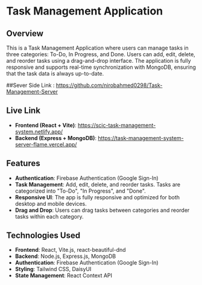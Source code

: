 # Task Management Application

## Overview
This is a Task Management Application where users can manage tasks in three categories: To-Do, In Progress, and Done. Users can add, edit, delete, and reorder tasks using a drag-and-drop interface. The application is fully responsive and supports real-time synchronization with MongoDB, ensuring that the task data is always up-to-date.

##Sever Side Link : https://github.com/nirobahmed0298/Task-Management-Server

## Live Link
- **Frontend (React + Vite)**: https://scic-task-management-system.netlify.app/
- **Backend (Express + MongoDB)**: https://task-management-system-server-flame.vercel.app/

## Features
- **Authentication**: Firebase Authentication (Google Sign-In)
- **Task Management**: Add, edit, delete, and reorder tasks. Tasks are categorized into "To-Do", "In Progress", and "Done".
- **Responsive UI**: The app is fully responsive and optimized for both desktop and mobile devices.
- **Drag and Drop**: Users can drag tasks between categories and reorder tasks within each category.

## Technologies Used
- **Frontend**: React, Vite.js, react-beautiful-dnd
- **Backend**: Node.js, Express.js, MongoDB
- **Authentication**: Firebase Authentication (Google Sign-In)
- **Styling**: Tailwind CSS, DaisyUI
- **State Management**: React Context API
 

